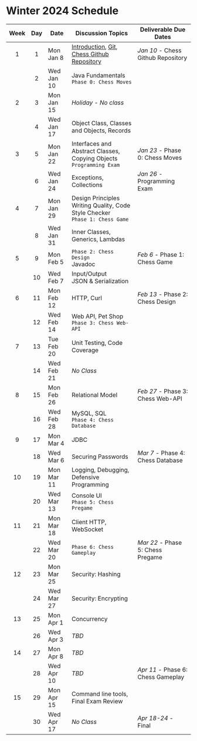 # Winter 2024 Schedule

| Week | Day | Date       | Discussion Topics                                                                                                                                                                     | Deliverable Due Dates              |
| :--: | :-: | ---------- | ------------------------------------------------------------------------------------------------------------------------------------------------------------------------------------- | ---------------------------------- |
|  1   |  1  | Mon Jan 8  | [Introduction](../instruction/introduction/introduction.md), [Git](../instruction/git/git.md), [Chess Github Repository](../chess/chess-github-repository/chess-github-repository.md) | _Jan 10_ - Chess Github Repository |
|      |  2  | Wed Jan 10 | Java Fundamentals<br/>`Phase 0: Chess Moves`                                                                                                                                          |                                    |
|  2   |  3  | Mon Jan 15 | _Holiday - No class_                                                                                                                                                                  |                                    |
|      |  4  | Wed Jan 17 | Object Class, Classes and Objects, Records                                                                                                                                            |                                    |
|  3   |  5  | Mon Jan 22 | Interfaces and Abstract Classes, Copying Objects<br/>`Programming Exam`                                                                                                               | _Jan 23_ - Phase 0: Chess Moves    |
|      |  6  | Wed Jan 24 | Exceptions, Collections                                                                                                                                                               | _Jan 26_ - Programming Exam        |
|  4   |  7  | Mon Jan 29 | Design Principles<br/>Writing Quality, Code Style Checker<br/>`Phase 1: Chess Game`                                                                                                   |                                    |
|      |  8  | Wed Jan 31 | Inner Classes, Generics, Lambdas                                                                                                                                                      |                                    |
|  5   |  9  | Mon Feb 5  | `Phase 2: Chess Design`<br/>Javadoc                                                                                                                                                   | _Feb 6_ - Phase 1: Chess Game      |
|      | 10  | Wed Feb 7  | Input/Output<br/>JSON & Serialization                                                                                                                                                 |                                    |
|  6   | 11  | Mon Feb 12 | HTTP, Curl                                                                                                                                                                            | _Feb 13_ - Phase 2: Chess Design   |
|      | 12  | Wed Feb 14 | Web API, Pet Shop<br/>`Phase 3: Chess Web-API`                                                                                                                                        |                                    |
|  7   | 13  | Tue Feb 20 | Unit Testing, Code Coverage                                                                                                                                                           |                                    |
|      | 14  | Wed Feb 21 | _No Class_                                                                                                                                                                            |                                    |
|  8   | 15  | Mon Feb 26 | Relational Model                                                                                                                                                                      | _Feb 27_ - Phase 3: Chess Web-API  |
|      | 16  | Wed Feb 28 | MySQL, SQL<br/>`Phase 4: Chess Database`                                                                                                                                              |                                    |
|  9   | 17  | Mon Mar 4  | JDBC                                                                                                                                                                                  |                                    |
|      | 18  | Wed Mar 6  | Securing Passwords                                                                                                                                                                    | _Mar 7_ - Phase 4: Chess Database  |
|  10  | 19  | Mon Mar 11 | Logging, Debugging, Defensive Programming                                                                                                                                             |                                    |
|      | 20  | Wed Mar 13 | Console UI<br/>`Phase 5: Chess Pregame`                                                                                                                                               |                                    |
|  11  | 21  | Mon Mar 18 | Client HTTP, WebSocket                                                                                                                                                                |                                    |
|      | 22  | Wed Mar 20 | `Phase 6: Chess Gameplay`                                                                                                                                                             | _Mar 22_ - Phase 5: Chess Pregame  |
|  12  | 23  | Mon Mar 25 | Security: Hashing                                                                                                                                                                     |                                    |
|      | 24  | Wed Mar 27 | Security: Encrypting                                                                                                                                                                  |                                    |
|  13  | 25  | Mon Apr 1  | Concurrency                                                                                                                                                                           |                                    |
|      | 26  | Wed Apr 3  | _TBD_                                                                                                                                                                                 |                                    |
|  14  | 27  | Mon Apr 8  | _TBD_                                                                                                                                                                                 |                                    |
|      | 28  | Wed Apr 10 | _TBD_                                                                                                                                                                                 | _Apr 11_ - Phase 6: Chess Gameplay |
|  15  | 29  | Mon Apr 15 | Command line tools, Final Exam Review                                                                                                                                                 |                                    |
|      | 30  | Wed Apr 17 | _No Class_                                                                                                                                                                            | _Apr 18-24_ - Final                |
